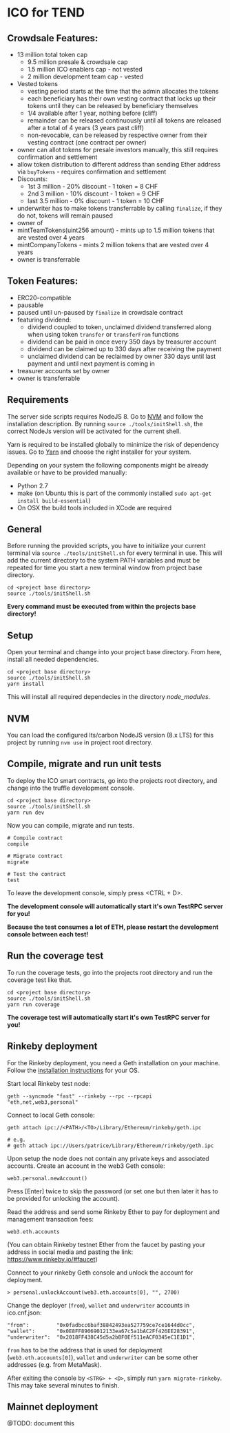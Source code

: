 # ICO for TEND

## Crowdsale Features:
* 13 million total token cap
    * 9.5 million presale & crowdsale cap
    * 1.5 million ICO enablers cap - not vested
    * 2 million development team cap - vested
* Vested tokens
    * vesting period starts at the time that the admin allocates the tokens
    * each beneficiary has their own vesting contract that locks up their tokens until they can be released by beneficiary themselves
    * 1/4 available after 1 year, nothing before (cliff)
    * remainder can be released continuously until all tokens are released after a total of 4 years (3 years past cliff)
    * non-revocable, can be released by respective owner from their vesting contract (one contract per owner)
* owner can allot tokens for presale investors manually, this still requires confirmation and settlement
* allow token distribution to different address than sending Ether address via `buyTokens` - requires confirmation and settlement
* Discounts:
    * 1st 3 million    -  20% discount -  1 token = 8 CHF
    * 2nd 3 million    -  10% discount -  1 token = 9 CHF
    * last 3.5 million -  0% discount  -  1 token = 10 CHF
* underwriter has to make tokens transferrable by calling `finalize`, if they do not, tokens will remain paused
* owner of
* mintTeamTokens(uint256 amount) - mints up to 1.5 million tokens that are vested over 4 years
* mintCompanyTokens - mints 2 million tokens that are vested over 4 years
* owner is transferrable

## Token Features:
* ERC20-compatible
* pausable
* paused until un-paused by `finalize` in crowdsale contract
* featuring dividend:
    * dividend coupled to token, unclaimed dividend transferred along when using token `transfer` or `transferFrom` functions
    * dividend can be paid in once every 350 days by treasurer account
    * dividend can be claimed up to 330 days after receiving the payment
    * unclaimed dividend can be reclaimed by owner 330 days until last payment and until next payment is coming in
* treasurer accounts set by owner
* owner is transferrable

## Requirements
The server side scripts requires NodeJS 8.
Go to [NVM](https://github.com/creationix/nvm) and follow the installation description.
By running `source ./tools/initShell.sh`, the correct NodeJs version will be activated for the current shell.

Yarn is required to be installed globally to minimize the risk of dependency issues.
Go to [Yarn](https://yarnpkg.com/en/docs/install) and choose the right installer for your system.

Depending on your system the following components might be already available or have to be provided manually:
* Python 2.7
* make (on Ubuntu this is part of the commonly installed `sudo apt-get install build-essential`)
* On OSX the build tools included in XCode are required

## General
Before running the provided scripts, you have to initialize your current terminal via `source ./tools/initShell.sh` for every terminal in use. This will add the current directory to the system PATH variables and must be repeated for time you start a new terminal window from project base directory.
```
cd <project base directory>
source ./tools/initShell.sh
```

__Every command must be executed from within the projects base directory!__

## Setup
Open your terminal and change into your project base directory. From here, install all needed dependencies.
```
cd <project base directory>
source ./tools/initShell.sh
yarn install
```
This will install all required dependecies in the directory _node_modules_.

## NVM
You can load the configured lts/carbon NodeJS version (8.x LTS) for this project by running `nvm use` in project root directory.

## Compile, migrate and run unit tests
To deploy the ICO smart contracts, go into the projects root directory, and change into the truffle development console.
```
cd <project base directory>
source ./tools/initShell.sh
yarn run dev
```

Now you can compile, migrate and run tests.
```
# Compile contract
compile

# Migrate contract
migrate

# Test the contract
test
```
To leave the development console, simply press <CTRL + D>.

__The development console will automatically start it's own TestRPC server for you!__

__Because the test consumes a lot of ETH, please restart the development console between each test!__

## Run the coverage test
To run the coverage tests, go into the projects root directory and run the coverage test like that.
```
cd <project base directory>
source ./tools/initShell.sh
yarn run coverage
```
__The coverage test will automatically start it's own TestRPC server for you!__

## Rinkeby deployment
For the Rinkeby deployment, you need a Geth installation on your machine.
Follow the [installation instructions](https://github.com/ethereum/go-ethereum/wiki/Building-Ethereum) for your OS.

Start local Rinkeby test node:
```
geth --syncmode "fast" --rinkeby --rpc --rpcapi "eth,net,web3,personal"
```

Connect to local Geth console:
```
geth attach ipc://<PATH>/<TO>/Library/Ethereum/rinkeby/geth.ipc

# e.g.
# geth attach ipc://Users/patrice/Library/Ethereum/rinkeby/geth.ipc
```

Upon setup the node does not contain any private keys and associated accounts. Create an account in the web3 Geth console:
```
web3.personal.newAccount()
```
Press [Enter] twice to skip the password (or set one but then later it has to be provided for unlocking the account).

Read the address and send some Rinkeby Ether to pay for deployment and management transaction fees:
```
web3.eth.accounts
```
(You can obtain Rinkeby testnet Ether from the faucet by pasting your address in social media and pasting the link: https://www.rinkeby.io/#faucet)

Connect to your rinkeby Geth console and unlock the account for deployment.
```
> personal.unlockAccount(web3.eth.accounts[0], "", 2700)
```

Change the deployer (`from`), `wallet` and `underwriter` accounts in ico.cnf.json:
```
"from":         "0x0fadbcc6baf38842493ea527759ce7ce1644d0cc",
"wallet":       "0x0E8FF89069012133ea67c5a1bAC2Ff426EE28391",
"underwriter":  "0x2018FF438C45d5a2bBF0Ef511eACF0345eC1E1D1",
```
`from` has to be the address that is used for deployment (`web3.eth.accounts[0]`), `wallet` and `underwriter` can be some other addresses (e.g. from MetaMask).

After exiting the console by `<STRG> + <D>`, simply run `yarn migrate-rinkeby`.
This may take several minutes to finish.

## Mainnet deployment
@TODO: document this
